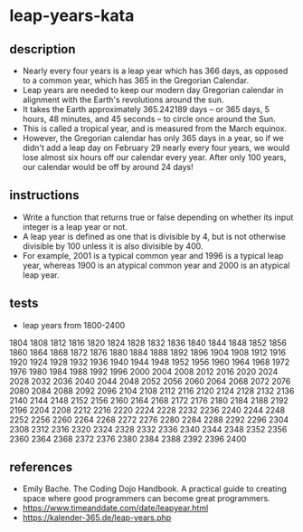 # leap-years-kata

## description
* Nearly every four years is a leap year which has 366 days, 
  as opposed to a common year, which has 365 in the Gregorian Calendar.
* Leap years are needed to keep our modern day Gregorian calendar in alignment 
  with the Earth's revolutions around the sun.
* It takes the Earth approximately 365.242189 days – 
  or 365 days, 5 hours, 48 minutes, and 45 seconds – to circle once around the Sun. 
* This is called a tropical year, and is measured from the March equinox.
* However, the Gregorian calendar has only 365 days in a year, 
  so if we didn't add a leap day on February 29 nearly every four years, 
  we would lose almost six hours off our calendar every year. 
  After only 100 years, our calendar would be off by around 24 days!

## instructions
* Write a function that returns true or false depending on
  whether its input integer is a leap year or not.
* A leap year is defined as one that is divisible by 4, but is not
  otherwise divisible by 100 unless it is also divisible by 400.
* For example, 2001 is a typical common year and 1996 is a
  typical leap year, whereas 1900 is an atypical common year
  and 2000 is an atypical leap year.

## tests
* leap years from 1800-2400

1804
1808
1812
1816
1820
1824
1828
1832
1836
1840
1844
1848
1852
1856
1860
1864
1868
1872
1876
1880
1884
1888
1892
1896
1904
1908
1912
1916
1920
1924
1928
1932
1936
1940
1944
1948
1952
1956
1960
1964
1968
1972
1976
1980
1984
1988
1992
1996
2000
2004
2008
2012
2016
2020
2024
2028
2032
2036
2040
2044
2048
2052
2056
2060
2064
2068
2072
2076
2080
2084
2088
2092
2096
2104
2108
2112
2116
2120
2124
2128
2132
2136
2140
2144
2148
2152
2156
2160
2164
2168
2172
2176
2180
2184
2188
2192
2196
2204
2208
2212
2216
2220
2224
2228
2232
2236
2240
2244
2248
2252
2256
2260
2264
2268
2272
2276
2280
2284
2288
2292
2296
2304
2308
2312
2316
2320
2324
2328
2332
2336
2340
2344
2348
2352
2356
2360
2364
2368
2372
2376
2380
2384
2388
2392
2396
2400

## references
* Emily Bache. The Coding Dojo Handbook. A practical guide to creating 
  space where good programmers can become great programmers.
* https://www.timeanddate.com/date/leapyear.html
* https://kalender-365.de/leap-years.php